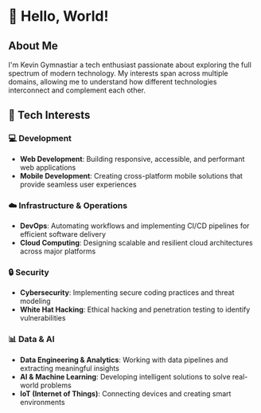 # 👋 Hello, World!

## About Me
I'm Kevin Gymnastiar a tech enthusiast passionate about exploring the full spectrum of modern technology. My interests span across multiple domains, allowing me to understand how different technologies interconnect and complement each other.

## 🚀 Tech Interests

### 💻 Development
- **Web Development**: Building responsive, accessible, and performant web applications
- **Mobile Development**: Creating cross-platform mobile solutions that provide seamless user experiences

### ☁️ Infrastructure & Operations
- **DevOps**: Automating workflows and implementing CI/CD pipelines for efficient software delivery
- **Cloud Computing**: Designing scalable and resilient cloud architectures across major platforms

### 🔒 Security
- **Cybersecurity**: Implementing secure coding practices and threat modeling
- **White Hat Hacking**: Ethical hacking and penetration testing to identify vulnerabilities

### 📊 Data & AI
- **Data Engineering & Analytics**: Working with data pipelines and extracting meaningful insights
- **AI & Machine Learning**: Developing intelligent solutions to solve real-world problems
- **IoT (Internet of Things)**: Connecting devices and creating smart environments

